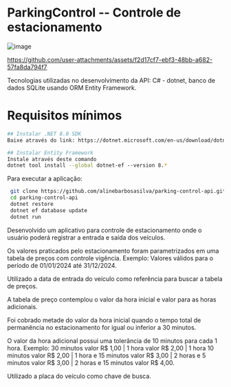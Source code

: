 # ParkingControl -- Controle de estacionamento
![image](https://github.com/user-attachments/assets/0f43d5ee-49e1-4f7b-86e3-40b88f6960b0)

https://github.com/user-attachments/assets/f2d17cf7-ebf3-48bb-a682-57fa8da794f7

Tecnologias utilizadas no desenvolvimento da API: C# - dotnet, banco de dados SQLite usando ORM Entity Framework.

# Requisitos mínimos
```sh
## Instalar .NET 8.0 SDK
Baixe através do link: https://dotnet.microsoft.com/en-us/download/dotnet/thank-you/sdk-8.0.401-windows-x64-installer 

## Instalar Entity Framework
Instale através deste comando
dotnet tool install --global dotnet-ef --version 8.*

```

Para executar a aplicação:
```sh
 git clone https://github.com/alinebarbosasilva/parking-control-api.git
 cd parking-control-api
 dotnet restore
 dotnet ef database update
 dotnet run
```
Desenvolvido um aplicativo para controle de estacionamento onde o usuário poderá registrar a entrada e saída dos veículos. 

Os valores praticados pelo estacionamento foram parametrizados em uma tabela de preços com controle vigência. Exemplo: Valores válidos para o período de 01/01/2024 até 31/12/2024.

Utilizado a data de entrada do veículo como referência para buscar a tabela de preços.

A tabela de preço contemplou o valor da hora inicial e valor para as horas adicionais.

Foi cobrado metade do valor da hora inicial quando o tempo total de permanência no estacionamento for igual ou inferior a 30 minutos.

O valor da hora adicional possui uma tolerância de 10 minutos para cada 1 hora. Exemplo: 30 minutos valor R$ 1,00 | 1 hora valor R$ 2,00 | 1 hora 10 minutos valor R$ 2,00 | 1 hora e 15 minutos valor R$ 3,00 | 2 horas e 5 minutos valor R$ 3,00 | 2 horas e 15 minutos valor R$ 4,00.

Utilizado a placa do veículo como chave de busca. 

